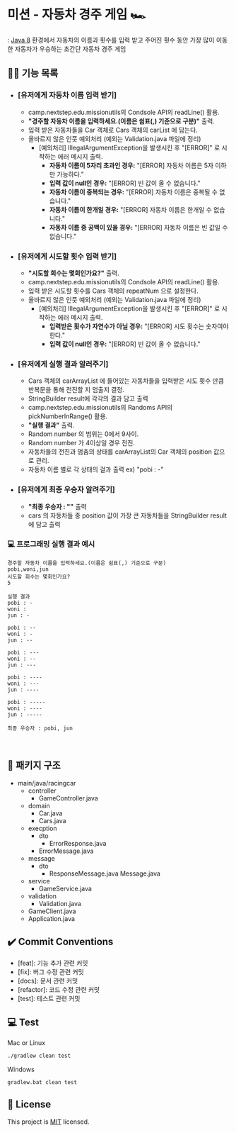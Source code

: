 # 미션 - 자동차 경주 게임 🏎 
 : [Java 8](https://www.oracle.com/java/technologies/java8.html) 환경에서 자동차의 이름과 횟수를 입력 받고 주어진 횟수 동안 가장 많이 이동한 자동차가 우승하는 초간단 자동차 경주 게임   
 
## ✍🏻 기능 목록

-  ### [유저에게 자동차 이름 입력 받기]
    - camp.nextstep.edu.missionutils의 Condsole API의 readLine() 활용.
    - **"경주할 자동차 이름을 입력하세요.(이름은 쉼표(,) 기준으로 구분)"** 출력.
    - 입력 받은 자동차들을 Car 객체로 Cars 객체의 carList 에 담는다.     
    -  올바르지 않은 인풋 예외처리 (예외는 Validation.java 파일에 정리)
       - [예외처리] IllegalArgumentException을 발생시킨 후 "[ERROR]" 로 시작하는 에러 메시지 출력.
            - **자동차 이름이 5자리 초과인 경우:** "[ERROR] 자동차 이름은 5자 이하만 가능하다."
            - **입력 값이 null인 경우:** "[ERROR] 빈 값이 올 수 없습니다."
            - **자동차 이름이 중복되는 경우:** "[ERROR] 자동차 이름은 중복될 수 없습니다."
            - **자동차 이름이 한개일 경우:** "[ERROR] 자동차 이름은 한개일 수 없습니다."
            - **자동차 이름 중 공백이 있을 경우:** "[ERROR] 자동차 이름은 빈 값일 수 없습니다."


-  ### [유저에게 시도할 횟수 입력 받기]  
      - **"시도할 회수는 몇회인가요?"** 출력. 
      - camp.nextstep.edu.missionutils의 Condsole API의 readLine() 활용.
      - 입력 받은 시도할 횟수를 Cars 객체의 repeatNum 으로 설정한다.
      - 올바르지 않은 인풋 예외처리 (예외는 Validation.java 파일에 정리)
        - [예외처리] IllegalArgumentException을 발생시킨 후 "[ERROR]" 로 시작하는 에러 메시지 출력.
            - **입력받은 횟수가 자연수가 아닐 경우:** "[ERROR] 시도 횟수는 숫자여야 한다."
            - **입력 값이 null인 경우:** "[ERROR] 빈 값이 올 수 없습니다."
    
  
- ### [유저에게 실행 결과 알러주기]
    - Cars 객체의 carArrayList 에 들어있는 자동차들을 입력받은 시도 횟수 만큼 반복문을 통해 전진할 지 멈출지 결정.
    - StringBuilder result에 각각의 결과 담고 출력
    - camp.nextstep.edu.missionutils의 Randoms API의 pickNumberInRange() 활용.
    - **"실행 결과"** 출력.
    - Random number 의 범위는 0에서 9사이.     
    - Random number 가 4이상일 경우 전진.
    - 자동차들의 전진과 멈춤의 상태를 carArrayList의 Car 객체의 position 값으로 관리.
    - 자동차 이름 별로 각 상태의 걸과 출력 ex) "pobi : -"
  
  
- ### [유저에게 최종 우승자 알려주기]
  - **"최종 우승자 : ""** 출력
  - cars 의 자동차들 중 position 값이 가장 큰 자동차들을 StringBuilder result에 담고 출력
    <br>
    
### 💻 프로그래밍 실행 결과 예시

```
경주할 자동차 이름을 입력하세요.(이름은 쉼표(,) 기준으로 구분)
pobi,woni,jun
시도할 회수는 몇회인가요?
5

실행 결과
pobi : -
woni : 
jun : -

pobi : --
woni : -
jun : --

pobi : ---
woni : --
jun : ---

pobi : ----
woni : ---
jun : ----

pobi : -----
woni : ----
jun : -----

최종 우승자 : pobi, jun
```

<br>

## 📒 패키지 구조
* main/java/racingcar
    * controller
        * GameController.java
    * domain
        * Car.java
        * Cars.java
    * execption
        * dto
            * ErrorResponse.java
        * ErrorMessage.java
    * message
        * dto
            * ResponseMessage.java
        Message.java 
    * service
        * GameService.java 
    * validation
        * Validation.java     
    * GameClient.java 
    * Application.java
  


## ✔️ Commit Conventions
- [feat]: 기능 추가 관련 커밋
- [fix]: 버그 수정 관련 커밋
- [docs]: 문서 관련 커밋
- [refactor]: 코드 수정 관련 커밋
- [test]: 테스트 관련 커밋

## 💻 Test

Mac or Linux

```bash
./gradlew clean test
```

Windows

```bash
gradlew.bat clean test
```


## 📝 License

This project is [MIT](https://github.com/woowacourse/java-baseball-precourse/blob/master/LICENSE) licensed.